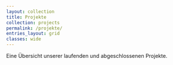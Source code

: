 ```yaml
---
layout: collection
title: Projekte
collection: projects
permalink: /projekte/
entries_layout: grid
classes: wide
---
```


Eine Übersicht unserer laufenden und abgeschlossenen Projekte.


